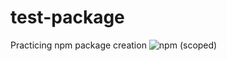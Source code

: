 # test-package
Practicing npm package creation
![npm (scoped)](https://img.shields.io/npm/v/@marissa.vw/test-package?style=flat-square)
